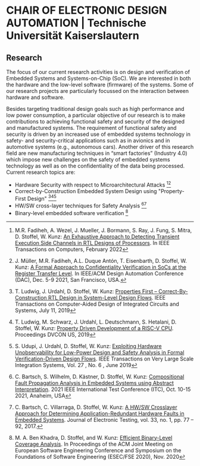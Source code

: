 # CHAIR OF ELECTRONIC DESIGN AUTOMATION | Technische Universität Kaiserslautern

## Research

The focus of our current research activities is on design and verification of Embedded Systems and Systems-on-Chip (SoC). We are interested in both the hardware and the low-level software (firmware) of the systems. Some of our research projects are particularly focussed on the interaction between hardware and software.

Besides targeting traditional design goals such as high performance and low power consumption, a particular objective of our research is to make contributions to achieving functional safety and security of the designed and manufactured systems. The requirement of functional safety and security is driven by an increased use of embedded systems technology in safety- and security-critical applications such as in avionics and in automotive systems (e.g., autonomous cars). Another driver of this research field are new manufacturing techniques in “smart factories” (Industry 4.0) which impose new challenges on the safety of embedded systems technology as well as on the confidentiality of the data being processed.
Current research topics are:

- Hardware Security with respect to Microarchitectural Attacks [^1][^2] 
- Correct-by-Construction Embedded System Design using "Property-First Design" [^3][^4][^5]
- HW/SW cross-layer techniques for Safety Analysis [^6][^7]
- Binary-level embedded software verification [^8]


[^1]: M.R. Fadiheh, A. Wezel, J. Mueller, J. Bormann, S. Ray, J. Fung, S. Mitra, D. Stoffel, W. Kunz: 
[An Exhaustive Approach to Detecting Transient Execution Side Channels in RTL Designs of Processors](https://ieeexplore.ieee.org/abstract/document/9716812). 
In IEEE Transactions on Computers, February 2022
[^2]: J. Müller, M.R. Fadiheh, A.L. Duque Antón, T. Eisenbarth, D. Stoffel, W. Kunz: 
[A Formal Approach to Confidentiality Verification in SoCs at the Register Transfer Level](https://ieeexplore.ieee.org/abstract/document/9586248). 
In IEEE/ACM Design Automation Conference (DAC), Dec. 5-9 2021, San Francisco, USA.
[^3]: T. Ludwig, J. Urdahl, D. Stoffel, W. Kunz: 
[Properties First – Correct-By-Construction RTL Design in System-Level Design Flows](https://ieeexplore.ieee.org/document/8759950). 
IEEE Transactions on Computer-Aided Design of Integrated Circuits and Systems, July 11, 2019
[^4]: T. Ludwig, M. Schwarz, J. Urdahl, L. Deutschmann, S. Hetalani, D. Stoffel, W. Kunz: 
[Property Driven Development of a RISC-V CPU](events.dvcon.org/2019/proceedings/papers/01_1.pdf). 
Proceedings DVCON US, 2019
[^5]: S. Udupi, J. Urdahl, D. Stoffel, W. Kunz: 
[Exploiting Hardware Unobservability for Low-Power Design and Safety Analysis in Formal Verification-Driven Design Flows](https://ieeexplore.ieee.org/document/8689360/). 
IEEE Transactions on Very Large Scale Integration Systems, Vol. 27 , No. 6 , June 2019 
[^6]: C. Bartsch, S. Wilhelm, D. Kästner, D. Stoffel, W. Kunz: 
[Compositional Fault Propagation Analysis in Embedded Systems using Abstract Interpretation](https://ieeexplore.ieee.org/abstract/document/9611333/). 
2021 IEEE International Test Conference (ITC), Oct. 10-15 2021,  Anaheim, USA 
[^7]: C. Bartsch, C. Villarraga, D. Stoffel, W. Kunz:
[A HW/SW Crosslayer Approach for Determining Application-Redundant Hardware Faults in Embedded Systems](https://www.springerprofessional.de/a-hw-sw-cross-layer-approach-for-determining-application-redunda/12028672). 
Journal of Electronic Testing, vol. 33, no. 1, pp. 77 – 92, 2017. 
[^8]: M. A. Ben Khadra, D. Stoffel, and W. Kunz: 
[Efficient Binary-Level Coverage Analysis](https://dl.acm.org/doi/10.1145/3368089.3409694).
In Proceedings of the ACM Joint Meeting on European Software Engineering Conference and Symposium on the Foundations of Software Engineering (ESEC/FSE 2020), Nov. 2020
